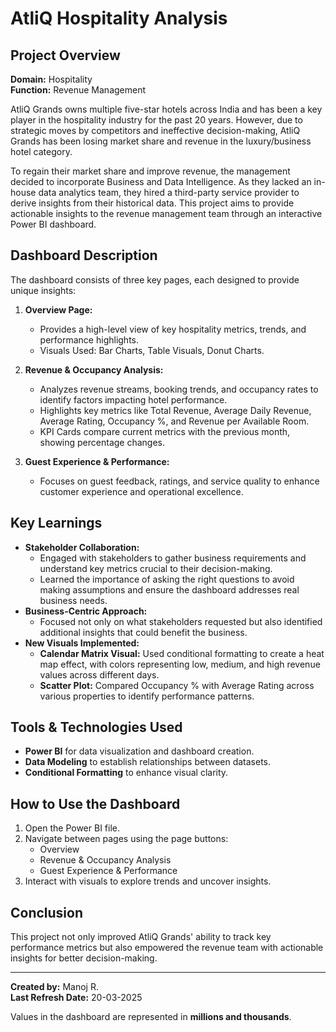 # AtliQ Hospitality Analysis

## Project Overview
**Domain:** Hospitality  
**Function:** Revenue Management  

AtliQ Grands owns multiple five-star hotels across India and has been a key player in the hospitality industry for the past 20 years. However, due to strategic moves by competitors and ineffective decision-making, AtliQ Grands has been losing market share and revenue in the luxury/business hotel category.

To regain their market share and improve revenue, the management decided to incorporate Business and Data Intelligence. As they lacked an in-house data analytics team, they hired a third-party service provider to derive insights from their historical data. This project aims to provide actionable insights to the revenue management team through an interactive Power BI dashboard.

## Dashboard Description
The dashboard consists of three key pages, each designed to provide unique insights:

1. **Overview Page:**
   - Provides a high-level view of key hospitality metrics, trends, and performance highlights.
   - Visuals Used: Bar Charts, Table Visuals, Donut Charts.

2. **Revenue & Occupancy Analysis:**
   - Analyzes revenue streams, booking trends, and occupancy rates to identify factors impacting hotel performance.
   - Highlights key metrics like Total Revenue, Average Daily Revenue, Average Rating, Occupancy %, and Revenue per Available Room.
   - KPI Cards compare current metrics with the previous month, showing percentage changes.

3. **Guest Experience & Performance:**
   - Focuses on guest feedback, ratings, and service quality to enhance customer experience and operational excellence.

## Key Learnings
- **Stakeholder Collaboration:**
  - Engaged with stakeholders to gather business requirements and understand key metrics crucial to their decision-making.
  - Learned the importance of asking the right questions to avoid making assumptions and ensure the dashboard addresses real business needs.
- **Business-Centric Approach:**
  - Focused not only on what stakeholders requested but also identified additional insights that could benefit the business.
- **New Visuals Implemented:**
  - **Calendar Matrix Visual:** Used conditional formatting to create a heat map effect, with colors representing low, medium, and high revenue values across different days.
  - **Scatter Plot:** Compared Occupancy % with Average Rating across various properties to identify performance patterns.

## Tools & Technologies Used
- **Power BI** for data visualization and dashboard creation.
- **Data Modeling** to establish relationships between datasets.
- **Conditional Formatting** to enhance visual clarity.

## How to Use the Dashboard
1. Open the Power BI file.
2. Navigate between pages using the page buttons:
   - Overview
   - Revenue & Occupancy Analysis
   - Guest Experience & Performance
3. Interact with visuals to explore trends and uncover insights.

## Conclusion
This project not only improved AtliQ Grands' ability to track key performance metrics but also empowered the revenue team with actionable insights for better decision-making.

---
**Created by:** Manoj R.  
**Last Refresh Date:** 20-03-2025  

Values in the dashboard are represented in **millions and thousands**.

